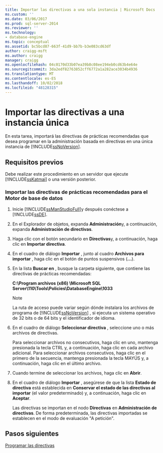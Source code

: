 ```yaml
---
title: Importar las directivas a una sola instancia | Microsoft Docs
ms.custom: ''
ms.date: 03/06/2017
ms.prod: sql-server-2014
ms.reviewer: ''
ms.technology:
- database-engine
ms.topic: conceptual
ms.assetid: bc5bcd87-663f-41d9-bb7b-b3e083cd63df
author: craigg-msft
ms.author: craigg
manager: craigg
ms.openlocfilehash: 04c0170d33b07ea39b8c08ee194eb0cd63b4e64e
ms.sourcegitcommit: 3da2edf82763852cff6772a1a282ace3034b4936
ms.translationtype: MT
ms.contentlocale: es-ES
ms.lasthandoff: 10/02/2018
ms.locfileid: "48128315"
---
```

# <a name="import-the-policies-to-a-single-instance"></a>Importar las directivas a una instancia única
  En esta tarea, importará las directivas de prácticas recomendadas que desea programar en la administración basada en directivas en una única instancia de [!INCLUDE[ssNoVersion](../includes/ssnoversion-md.md)].  
  
## <a name="prerequisites"></a>Requisitos previos  
 Debe realizar este procedimiento en un servidor que ejecute [!INCLUDE[ssKatmai](../includes/sskatmai-md.md)] o una versión posterior.  
  
### <a name="import-the-best-practices-policies-for-the-database-engine"></a>Importar las directivas de prácticas recomendadas para el Motor de base de datos  
  
1.  Inicie [!INCLUDE[ssManStudioFull](../includes/ssmanstudiofull-md.md)]y después conéctese a [!INCLUDE[ssDE](../includes/ssde-md.md)].  
  
2.  En el Explorador de objetos, expanda **Administración**y, a continuación, expanda **Administración de directivas**.  
  
3.  Haga clic con el botón secundario en **Directivas**y, a continuación, haga clic en **Importar directiva**.  
  
4.  En el cuadro de diálogo **Importar** , junto al cuadro **Archivos para importar** , haga clic en el botón de puntos suspensivos (**...**).  
  
5.  En la lista **Buscar en** , busque la carpeta siguiente, que contiene las directivas de prácticas recomendadas:  
  
     **C:\Program archivos (x86) \Microsoft SQL Server\110\Tools\Policies\DatabaseEngine\1033**  
  
    > [!NOTE]  
    >  La ruta de acceso puede variar según dónde instalara los archivos de programa de [!INCLUDE[ssNoVersion](../includes/ssnoversion-md.md)] , si ejecuta un sistema operativo de 32 bits o de 64 bits y el identificador de idioma.  
  
6.  En el cuadro de diálogo **Seleccionar directiva** , seleccione uno o más archivos de directivas.  
  
     Para seleccionar archivos no consecutivos, haga clic en uno, mantenga presionada la tecla CTRL y, a continuación, haga clic en cada archivo adicional. Para seleccionar archivos consecutivos, haga clic en el primero de la secuencia, mantenga presionada la tecla MAYÚS y, a continuación, haga clic en el último archivo.  
  
7.  Cuando termine de seleccionar los archivos, haga clic en **Abrir**.  
  
8.  En el cuadro de diálogo **Importar** , asegúrese de que la lista **Estado de directiva** está establecida en **Conservar el estado de las directivas al importar** (el valor predeterminado) y, a continuación, haga clic en **Aceptar**.  
  
     Las directivas se importan en el nodo **Directivas** en **Administración de directivas**. De forma predeterminada, las directivas importadas se establecen en el modo de evaluación "A petición".  
  
## <a name="next-steps"></a>Pasos siguientes  
 [Programar las directivas](../../2014/tutorials/schedule-the-policies.md)  
  
  
